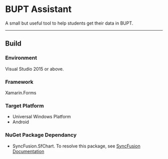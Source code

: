 # BUPT Assistant
A small but useful tool to help students get their data in BUPT.


----------
## Build
### Environment
Visual Studio 2015 or above.
### Framework
Xamarin.Forms
### Target Platform

 - Universal Windows Platform
 - Android

### NuGet Package Dependancy

 - SyncFusion.SfChart. To resolve this package, see [SyncFusion Documentation](https://help.syncfusion.com/xamarin/introduction/download-and-installation)
